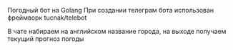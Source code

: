 Погодный бот на Golang
При создании телеграм бота использован фреймворк tucnak/telebot

В чате набираем на английском название города, на выходе получаем текущий прогноз погоды